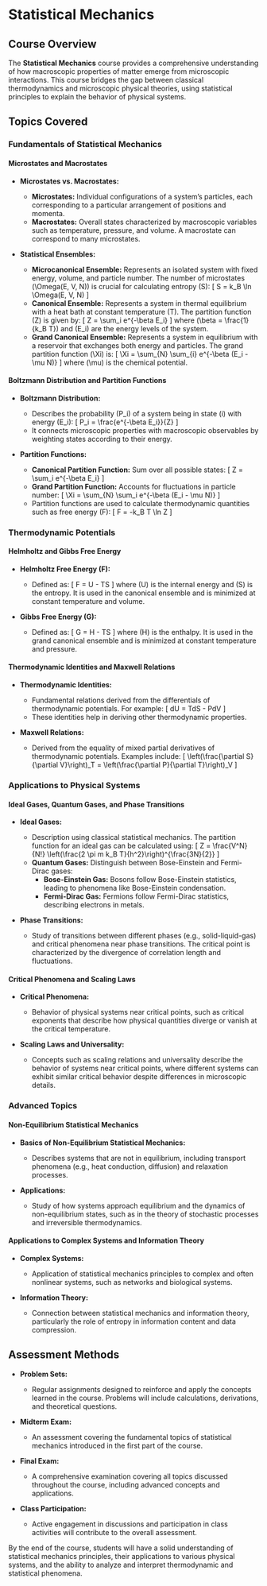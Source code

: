 # Statistical Mechanics

## Course Overview

The **Statistical Mechanics** course provides a comprehensive understanding of how macroscopic properties of matter emerge from microscopic interactions. This course bridges the gap between classical thermodynamics and microscopic physical theories, using statistical principles to explain the behavior of physical systems.

## Topics Covered

### Fundamentals of Statistical Mechanics

#### **Microstates and Macrostates**

- **Microstates vs. Macrostates:**
  - **Microstates:** Individual configurations of a system’s particles, each corresponding to a particular arrangement of positions and momenta.
  - **Macrostates:** Overall states characterized by macroscopic variables such as temperature, pressure, and volume. A macrostate can correspond to many microstates.

- **Statistical Ensembles:**
  - **Microcanonical Ensemble:** Represents an isolated system with fixed energy, volume, and particle number. The number of microstates \(\Omega(E, V, N)\) is crucial for calculating entropy \(S\):
    \[
    S = k_B \ln \Omega(E, V, N)
    \]
  - **Canonical Ensemble:** Represents a system in thermal equilibrium with a heat bath at constant temperature \(T\). The partition function \(Z\) is given by:
    \[
    Z = \sum_i e^{-\beta E_i}
    \]
    where \(\beta = \frac{1}{k_B T}\) and \(E_i\) are the energy levels of the system.
  - **Grand Canonical Ensemble:** Represents a system in equilibrium with a reservoir that exchanges both energy and particles. The grand partition function \(\Xi\) is:
    \[
    \Xi = \sum_{N} \sum_{i} e^{-\beta (E_i - \mu N)}
    \]
    where \(\mu\) is the chemical potential.

#### **Boltzmann Distribution and Partition Functions**

- **Boltzmann Distribution:**
  - Describes the probability \(P_i\) of a system being in state \(i\) with energy \(E_i\):
    \[
    P_i = \frac{e^{-\beta E_i}}{Z}
    \]
  - It connects microscopic properties with macroscopic observables by weighting states according to their energy.

- **Partition Functions:**
  - **Canonical Partition Function:** Sum over all possible states:
    \[
    Z = \sum_i e^{-\beta E_i}
    \]
  - **Grand Partition Function:** Accounts for fluctuations in particle number:
    \[
    \Xi = \sum_{N} \sum_i e^{-\beta (E_i - \mu N)}
    \]
  - Partition functions are used to calculate thermodynamic quantities such as free energy \(F\):
    \[
    F = -k_B T \ln Z
    \]

### Thermodynamic Potentials

#### **Helmholtz and Gibbs Free Energy**

- **Helmholtz Free Energy \(F\):**
  - Defined as:
    \[
    F = U - TS
    \]
    where \(U\) is the internal energy and \(S\) is the entropy. It is used in the canonical ensemble and is minimized at constant temperature and volume.

- **Gibbs Free Energy \(G\):**
  - Defined as:
    \[
    G = H - TS
    \]
    where \(H\) is the enthalpy. It is used in the grand canonical ensemble and is minimized at constant temperature and pressure.

#### **Thermodynamic Identities and Maxwell Relations**

- **Thermodynamic Identities:**
  - Fundamental relations derived from the differentials of thermodynamic potentials. For example:
    \[
    dU = TdS - PdV
    \]
  - These identities help in deriving other thermodynamic properties.

- **Maxwell Relations:**
  - Derived from the equality of mixed partial derivatives of thermodynamic potentials. Examples include:
    \[
    \left(\frac{\partial S}{\partial V}\right)_T = \left(\frac{\partial P}{\partial T}\right)_V
    \]

### Applications to Physical Systems

#### **Ideal Gases, Quantum Gases, and Phase Transitions**

- **Ideal Gases:**
  - Description using classical statistical mechanics. The partition function for an ideal gas can be calculated using:
    \[
    Z = \frac{V^N}{N!} \left(\frac{2 \pi m k_B T}{h^2}\right)^{\frac{3N}{2}}
    \]
  - **Quantum Gases:** Distinguish between Bose-Einstein and Fermi-Dirac gases:
    - **Bose-Einstein Gas:** Bosons follow Bose-Einstein statistics, leading to phenomena like Bose-Einstein condensation.
    - **Fermi-Dirac Gas:** Fermions follow Fermi-Dirac statistics, describing electrons in metals.

- **Phase Transitions:**
  - Study of transitions between different phases (e.g., solid-liquid-gas) and critical phenomena near phase transitions. The critical point is characterized by the divergence of correlation length and fluctuations.

#### **Critical Phenomena and Scaling Laws**

- **Critical Phenomena:**
  - Behavior of physical systems near critical points, such as critical exponents that describe how physical quantities diverge or vanish at the critical temperature.

- **Scaling Laws and Universality:**
  - Concepts such as scaling relations and universality describe the behavior of systems near critical points, where different systems can exhibit similar critical behavior despite differences in microscopic details.

### Advanced Topics

#### **Non-Equilibrium Statistical Mechanics**

- **Basics of Non-Equilibrium Statistical Mechanics:**
  - Describes systems that are not in equilibrium, including transport phenomena (e.g., heat conduction, diffusion) and relaxation processes.

- **Applications:**
  - Study of how systems approach equilibrium and the dynamics of non-equilibrium states, such as in the theory of stochastic processes and irreversible thermodynamics.

#### **Applications to Complex Systems and Information Theory**

- **Complex Systems:**
  - Application of statistical mechanics principles to complex and often nonlinear systems, such as networks and biological systems.

- **Information Theory:**
  - Connection between statistical mechanics and information theory, particularly the role of entropy in information content and data compression.

## Assessment Methods

- **Problem Sets:**
  - Regular assignments designed to reinforce and apply the concepts learned in the course. Problems will include calculations, derivations, and theoretical questions.

- **Midterm Exam:**
  - An assessment covering the fundamental topics of statistical mechanics introduced in the first part of the course.

- **Final Exam:**
  - A comprehensive examination covering all topics discussed throughout the course, including advanced concepts and applications.

- **Class Participation:**
  - Active engagement in discussions and participation in class activities will contribute to the overall assessment.

By the end of the course, students will have a solid understanding of statistical mechanics principles, their applications to various physical systems, and the ability to analyze and interpret thermodynamic and statistical phenomena.